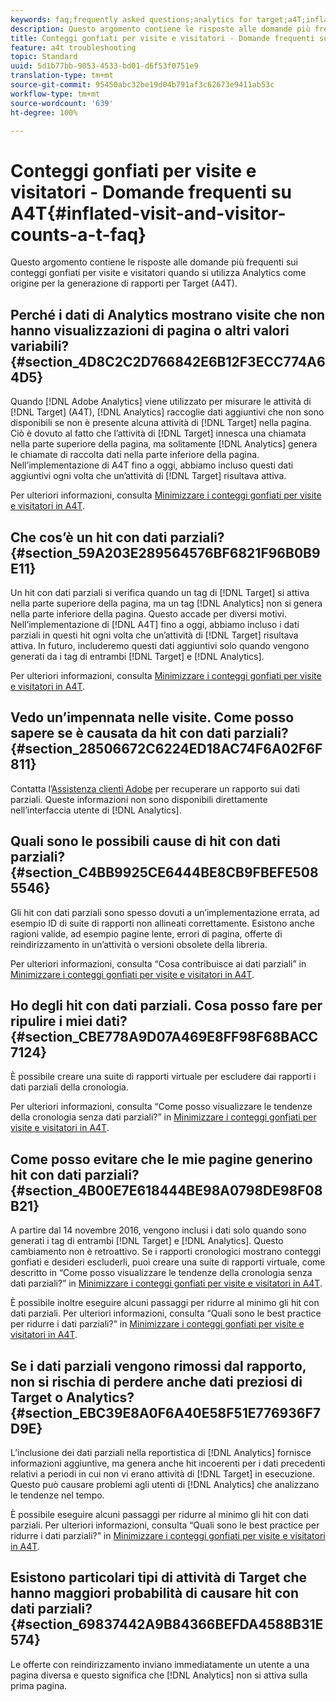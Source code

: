 ```yaml
---
keywords: faq;frequently asked questions;analytics for target;a4T;inflated;visit;visitor;partial hit;orphaned;orphan;partial-hit
description: Questo argomento contiene le risposte alle domande più frequenti sui conteggi gonfiati per visite e visitatori quando si utilizza Analytics come origine per la generazione di rapporti per Target (A4T).
title: Conteggi gonfiati per visite e visitatori - Domande frequenti su A4T
feature: a4t troubleshooting
topic: Standard
uuid: 5d1b77bb-9053-4533-bd01-d6f53f0751e9
translation-type: tm+mt
source-git-commit: 95450abc32be19d04b791af3c62673e9411ab53c
workflow-type: tm+mt
source-wordcount: '639'
ht-degree: 100%

---
```



# Conteggi gonfiati per visite e visitatori - Domande frequenti su A4T{#inflated-visit-and-visitor-counts-a-t-faq}

Questo argomento contiene le risposte alle domande più frequenti sui conteggi gonfiati per visite e visitatori quando si utilizza Analytics come origine per la generazione di rapporti per Target (A4T).

## Perché i dati di Analytics mostrano visite che non hanno visualizzazioni di pagina o altri valori variabili? {#section_4D8C2C2D766842E6B12F3ECC774A64D5}

Quando [!DNL Adobe Analytics] viene utilizzato per misurare le attività di [!DNL Target] (A4T), [!DNL Analytics] raccoglie dati aggiuntivi che non sono disponibili se non è presente alcuna attività di [!DNL Target] nella pagina. Ciò è dovuto al fatto che l’attività di [!DNL Target] innesca una chiamata nella parte superiore della pagina, ma solitamente [!DNL Analytics] genera le chiamate di raccolta dati nella parte inferiore della pagina. Nell’implementazione di A4T fino a oggi, abbiamo incluso questi dati aggiuntivi ogni volta che un’attività di [!DNL Target] risultava attiva.

Per ulteriori informazioni, consulta [Minimizzare i conteggi gonfiati per visite e visitatori in A4T](/help/c-integrating-target-with-mac/a4t/c-a4t-troubleshooting/minimizing-inflated-visit-and-visitor-counts-a4t.md#concept_A515C2DE126E44B6AD97754C2C6D5235).

## Che cos’è un hit con dati parziali? {#section_59A203E289564576BF6821F96B0B9E11}

Un hit con dati parziali si verifica quando un tag di [!DNL Target] si attiva nella parte superiore della pagina, ma un tag [!DNL Analytics] non si genera nella parte inferiore della pagina. Questo accade per diversi motivi. Nell’implementazione di [!DNL A4T] fino a oggi, abbiamo incluso i dati parziali in questi hit ogni volta che un’attività di [!DNL Target] risultava attiva. In futuro, includeremo questi dati aggiuntivi solo quando vengono generati da i tag di entrambi [!DNL Target] e [!DNL Analytics].

Per ulteriori informazioni, consulta [Minimizzare i conteggi gonfiati per visite e visitatori in A4T](/help/c-integrating-target-with-mac/a4t/c-a4t-troubleshooting/minimizing-inflated-visit-and-visitor-counts-a4t.md#concept_A515C2DE126E44B6AD97754C2C6D5235).

## Vedo un’impennata nelle visite. Come posso sapere se è causata da hit con dati parziali? {#section_28506672C6224ED18AC74F6A02F6F811}

Contatta l’[Assistenza clienti Adobe](/help/cmp-resources-and-contact-information.md#reference_ACA3391A00EF467B87930A450050077C) per recuperare un rapporto sui dati parziali. Queste informazioni non sono disponibili direttamente nell’interfaccia utente di [!DNL Analytics].

## Quali sono le possibili cause di hit con dati parziali? {#section_C4BB9925CE6444BE8CB9FBEFE5085546}

Gli hit con dati parziali sono spesso dovuti a un’implementazione errata, ad esempio ID di suite di rapporti non allineati correttamente. Esistono anche ragioni valide, ad esempio pagine lente, errori di pagina, offerte di reindirizzamento in un’attività o versioni obsolete della libreria.

Per ulteriori informazioni, consulta “Cosa contribuisce ai dati parziali” in [Minimizzare i conteggi gonfiati per visite e visitatori in A4T](/help/c-integrating-target-with-mac/a4t/c-a4t-troubleshooting/minimizing-inflated-visit-and-visitor-counts-a4t.md#concept_A515C2DE126E44B6AD97754C2C6D5235).

## Ho degli hit con dati parziali. Cosa posso fare per ripulire i miei dati? {#section_CBE778A9D07A469E8FF98F68BACC7124}

È possibile creare una suite di rapporti virtuale per escludere dai rapporti i dati parziali della cronologia.

Per ulteriori informazioni, consulta “Come posso visualizzare le tendenze della cronologia senza dati parziali?” in [Minimizzare i conteggi gonfiati per visite e visitatori in A4T](/help/c-integrating-target-with-mac/a4t/c-a4t-troubleshooting/minimizing-inflated-visit-and-visitor-counts-a4t.md#concept_A515C2DE126E44B6AD97754C2C6D5235).

## Come posso evitare che le mie pagine generino hit con dati parziali? {#section_4B00E7E618444BE98A0798DE98F08B21}

A partire dal 14 novembre 2016, vengono inclusi i dati solo quando sono generati i tag di entrambi [!DNL Target] e [!DNL Analytics]. Questo cambiamento non è retroattivo. Se i rapporti cronologici mostrano conteggi gonfiati e desideri escluderli, puoi creare una suite di rapporti virtuale, come descritto in “Come posso visualizzare le tendenze della cronologia senza dati parziali?” in [Minimizzare i conteggi gonfiati per visite e visitatori in A4T](/help/c-integrating-target-with-mac/a4t/c-a4t-troubleshooting/minimizing-inflated-visit-and-visitor-counts-a4t.md#concept_A515C2DE126E44B6AD97754C2C6D5235).

È possibile inoltre eseguire alcuni passaggi per ridurre al minimo gli hit con dati parziali. Per ulteriori informazioni, consulta “Quali sono le best practice per ridurre i dati parziali?” in [Minimizzare i conteggi gonfiati per visite e visitatori in A4T](/help/c-integrating-target-with-mac/a4t/c-a4t-troubleshooting/minimizing-inflated-visit-and-visitor-counts-a4t.md#concept_A515C2DE126E44B6AD97754C2C6D5235).

## Se i dati parziali vengono rimossi dal rapporto, non si rischia di perdere anche dati preziosi di Target o Analytics? {#section_EBC39E8A0F6A40E58F51E776936F7D9E}

L’inclusione dei dati parziali nella reportistica di [!DNL Analytics] fornisce informazioni aggiuntive, ma genera anche hit incoerenti per i dati precedenti relativi a periodi in cui non vi erano attività di [!DNL Target] in esecuzione. Questo può causare problemi agli utenti di [!DNL Analytics] che analizzano le tendenze nel tempo.

È possibile eseguire alcuni passaggi per ridurre al minimo gli hit con dati parziali. Per ulteriori informazioni, consulta “Quali sono le best practice per ridurre i dati parziali?” in [Minimizzare i conteggi gonfiati per visite e visitatori in A4T](/help/c-integrating-target-with-mac/a4t/c-a4t-troubleshooting/minimizing-inflated-visit-and-visitor-counts-a4t.md#concept_A515C2DE126E44B6AD97754C2C6D5235).

## Esistono particolari tipi di attività di Target che hanno maggiori probabilità di causare hit con dati parziali? {#section_69837442A9B84366BEFDA4588B31E574}

Le offerte con reindirizzamento inviano immediatamente un utente a una pagina diversa e questo significa che [!DNL Analytics] non si attiva sulla prima pagina.
